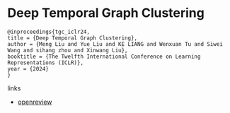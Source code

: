 # Deep Temporal Graph Clustering

```
@inproceedings{tgc_iclr24,
title = {Deep Temporal Graph Clustering},
author = {Meng Liu and Yue Liu and KE LIANG and Wenxuan Tu and Siwei Wang and sihang zhou and Xinwang Liu},
booktitle = {The Twelfth International Conference on Learning Representations (ICLR)},
year = {2024}
}
```

links
- [openreview](https://openreview.net/forum?id=ViNe1fjGME)
